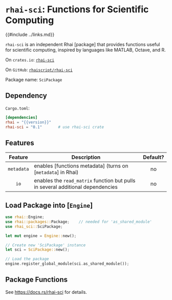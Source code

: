 `rhai-sci`: Functions for Scientific Computing
==============================================

{{#include ../links.md}}

`rhai-sci` is an independent Rhai [package] that provides functions useful for
scientific computing, inspired by languages like MATLAB, Octave, and R.

On `crates.io`: [`rhai-sci`](https://crates.io/crates/rhai-sci)

On `GitHub`: [`rhaiscript/rhai-sci`](https://github.com/rhaiscript/rhai-sci)

Package name: `SciPackage`


Dependency
----------

`Cargo.toml`:

```toml
[dependencies]
rhai = "{{version}}"
rhai-sci = "0.1"       # use rhai-sci crate
```


Features
--------

|  Feature   | Description                                                                     | Default? |
| :--------: | ------------------------------------------------------------------------------- | :------: |
| `metadata` | enables [functions metadata] (turns on [`metadata`] in Rhai)                    |    no    |
|    `io`    | enables the `read_matrix` function but pulls in several additional dependencies |    no    |


Load Package into [`Engine`]
----------------------------

```rust
use rhai::Engine;
use rhai::packages::Package;    // needed for 'as_shared_module'
use rhai_sci::SciPackage;

let mut engine = Engine::new();

// Create new 'SciPackage' instance
let sci = SciPackage::new();

// Load the package
engine.register_global_module(sci.as_shared_module());
```


Package Functions
-----------------

See <https://docs.rs/rhai-sci> for details.
